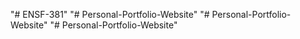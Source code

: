 "# ENSF-381" 
"# Personal-Portfolio-Website" 
"# Personal-Portfolio-Website" 
"# Personal-Portfolio-Website" 
